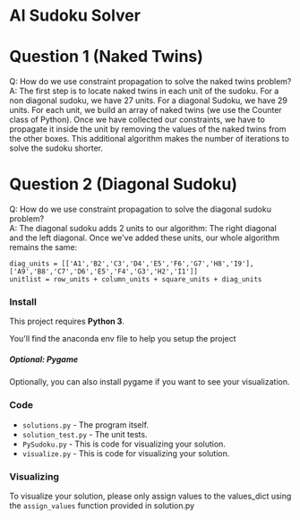 # AI Sudoku Solver

# Question 1 (Naked Twins)
Q: How do we use constraint propagation to solve the naked twins problem?  
A: The first step is to locate naked twins in each unit of the sudoku. For a non diagonal sudoku, we have 27 units. For a diagonal Sudoku, we have 29 units. For each unit, we build an array of naked twins (we use the Counter class of Python). Once we have collected our constraints, we have to propagate it inside the unit by removing the values of the naked twins from the other boxes. 
This additional algorithm makes the number of iterations to solve the sudoku shorter.

# Question 2 (Diagonal Sudoku)
Q: How do we use constraint propagation to solve the diagonal sudoku problem?  
A: The diagonal sudoku adds 2 units to our algorithm: The right diagonal and the left diagonal. Once we've added these units, our whole algorithm remains the same:

```
diag_units = [['A1','B2','C3','D4','E5','F6','G7','H8','I9'], ['A9','B8','C7','D6','E5','F4','G3','H2','I1']] 
unitlist = row_units + column_units + square_units + diag_units
```

### Install

This project requires **Python 3**.

You'll find the anaconda env file to help you setup the project

##### Optional: Pygame

Optionally, you can also install pygame if you want to see your visualization.

### Code

* `solutions.py` - The program itself.
* `solution_test.py` - The unit tests.
* `PySudoku.py` - This is code for visualizing your solution.
* `visualize.py` - This is code for visualizing your solution.

### Visualizing

To visualize your solution, please only assign values to the values_dict using the ```assign_values``` function provided in solution.py
